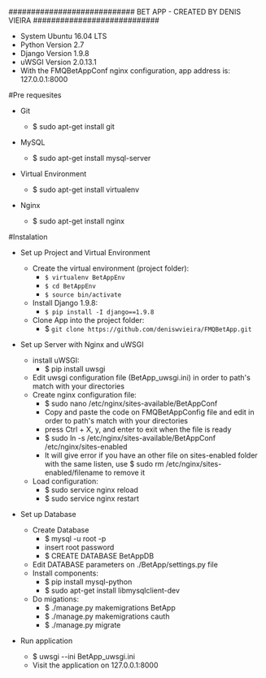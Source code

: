 ############################
 BET APP - CREATED BY DENIS VIEIRA
############################

- System Ubuntu 16.04 LTS
- Python Version 2.7
- Django Version 1.9.8
- uWSGI Version 2.0.13.1
- With the FMQBetAppConf nginx configuration, app address is: 127.0.0.1:8000

#Pre requesites
- Git
	- $ sudo apt-get install git

- MySQL
	- $ sudo apt-get install mysql-server

- Virtual Environment
	- $ sudo apt-get install virtualenv

- Nginx
	- $ sudo apt-get install nginx

#Instalation
- Set up Project and Virtual Environment
	- Create the virtual environment (project folder):
		- `$ virtualenv BetAppEnv`
		- `$ cd BetAppEnv`
		- `$ source bin/activate`
	- Install Django 1.9.8:
		- `$ pip install -I django==1.9.8`
	- Clone App into the project folder:
		- $ `git clone https://github.com/deniswvieira/FMQBetApp.git`

- Set up Server with Nginx and uWSGI
	- install uWSGI:
		- $ pip install uwsgi
	- Edit uwsgi configuration file (BetApp_uwsgi.ini) in order to path's match with your directories
	- Create nginx configuration file:
		- $ sudo nano /etc/nginx/sites-available/BetAppConf
		- Copy and paste the code on FMQBetAppConfig file and edit in order to path's match with your directories
		- press Ctrl + X, y, and enter to exit when the file is ready
		- $ sudo ln -s /etc/nginx/sites-available/BetAppConf /etc/nginx/sites-enabled
		- It will give error if you have an other file on sites-enabled folder with the same listen, use $ sudo rm /etc/nginx/sites-enabled/filename to remove it
	- Load configuration:
		- $ sudo service nginx reload
		- $ sudo service nginx restart

- Set up Database
	- Create Database
		- $ mysql -u root -p
		- insert root password
		- $ CREATE DATABASE BetAppDB
	- Edit DATABASE parameters on ./BetApp/settings.py file
	- Install components:
		- $ pip install mysql-python
		- $ sudo apt-get install libmysqlclient-dev
	- Do migations:
		- $ ./manage.py makemigrations BetApp
		- $ ./manage.py makemigrations cauth
		- $ ./manage.py migrate

- Run application
	- $ uwsgi --ini BetApp_uwsgi.ini
	- Visit the application on 127.0.0.1:8000
	


